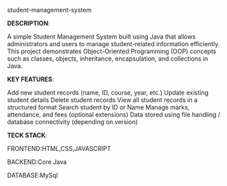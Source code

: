 student-management-system


**DESCRIPTION**:

A simple Student Management System built using Java that allows administrators and users to manage student-related information efficiently. This project demonstrates Object-Oriented Programming (OOP) concepts such as classes, objects, inheritance, encapsulation, and collections in Java.

**KEY FEATURES**:

 Add new student records (name, ID, course, year, etc.)
 Update existing student details
 Delete student records
 View all student records in a structured format
 Search student by ID or Name
 Manage marks, attendance, and fees (optional extensions)
 Data stored using file handling / database connectivity (depending on version)


 **TECK STACK**:
 
 FRONTEND:HTML,CSS,JAVASCRIPT
 
 BACKEND:Core Java
 
 DATABASE:MySql
